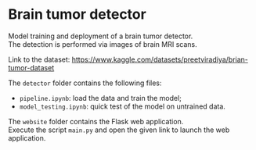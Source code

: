 # Brain tumor detector 
Model training and deployment of a brain tumor detector. \
The detection is performed via images of brain MRI scans.

Link to the dataset: https://www.kaggle.com/datasets/preetviradiya/brian-tumor-dataset

The `detector` folder contains the following files:
- `pipeline.ipynb`: load the data and train the model;
- `model_testing.ipynb`: quick test of the model on untrained data.

The `website` folder contains the Flask web application. \
Execute the script `main.py` and open the given link to launch the web application.

